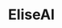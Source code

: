 ---
layout: startup_page
title: "EliseAI"
id: "eliseai.com"
permalink: "/eliseaieliseai.com04122025/"
website: "https://www.eliseai.com/"
funding_round: "Series D"
funding_amount: "$75M"
investors: "Sapphire Ventures, Navitas Capital, Point72 Private Investments, DivcoWest Ventures, Koch Real Estate Investments"
about: "EliseAI is a leading conversational AI platform automating workflows and communications in the housing and healthcare industries. Its AI-powered solutions enhance operational efficiency, improve customer service, and increase accessibility for millions. The company offers a suite of products designed to streamline various aspects of property management and patient care."
markets: "AI, PropTech, Healthtech, Real Estate, Business Intelligence, Machine Learning, Software Development"
hq: "New York, New York, United States"
founded_year: "2017"
linkedin: "https://www.linkedin.com/company/eliseai"
twitter: ""
instagram: ""
facebook: "https://www.facebook.com/meetelise"
crunchbase: "https://www.crunchbase.com/organization/meetelise"
pitchbook: "https://pitchbook.com/profiles/company/279448-03"

# SEO Optimization
meta_title: "EliseAI - Series D Funding ($75M)"
meta_description: "EliseAI, EliseAI is a leading conversational AI platform automating workflows and communications in the housing and healthcare industries. Its AI-powered solut..."
meta_keywords: "EliseAI, AI, PropTech, Healthtech, Real Estate, Business Intelligence, Machine Learning, Software Development, Series D funding"
canonical_url: "https://pkprojectstartups.github.io/projectstartups.com/eliseaieliseai.com04122025/"
---